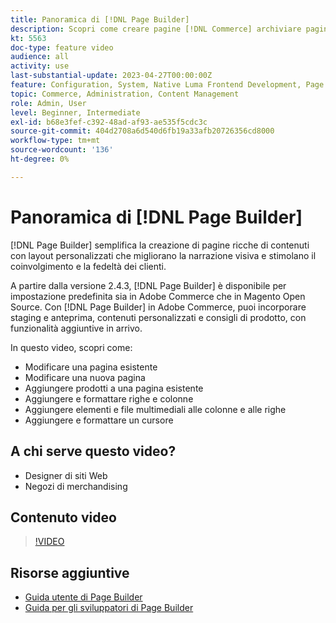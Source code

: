 ```yaml
---
title: Panoramica di [!DNL Page Builder]
description: Scopri come creare pagine [!DNL Commerce] archiviare pagine nell'amministratore utilizzando [!DNL Page Builder].
kt: 5563
doc-type: feature video
audience: all
activity: use
last-substantial-update: 2023-04-27T00:00:00Z
feature: Configuration, System, Native Luma Frontend Development, Page Content
topic: Commerce, Administration, Content Management
role: Admin, User
level: Beginner, Intermediate
exl-id: b68e3fef-c392-48ad-af93-ae535f5cdc3c
source-git-commit: 404d2708a6d540d6fb19a33afb20726356cd8000
workflow-type: tm+mt
source-wordcount: '136'
ht-degree: 0%

---
```


# Panoramica di [!DNL Page Builder]

[!DNL Page Builder] semplifica la creazione di pagine ricche di contenuti con layout personalizzati che migliorano la narrazione visiva e stimolano il coinvolgimento e la fedeltà dei clienti.

A partire dalla versione 2.4.3, [!DNL Page Builder] è disponibile per impostazione predefinita sia in Adobe Commerce che in Magento Open Source. Con [!DNL Page Builder] in Adobe Commerce, puoi incorporare staging e anteprima, contenuti personalizzati e consigli di prodotto, con funzionalità aggiuntive in arrivo.

In questo video, scopri come:

- Modificare una pagina esistente
- Modificare una nuova pagina
- Aggiungere prodotti a una pagina esistente
- Aggiungere e formattare righe e colonne
- Aggiungere elementi e file multimediali alle colonne e alle righe
- Aggiungere e formattare un cursore

## A chi serve questo video?

- Designer di siti Web
- Negozi di merchandising

## Contenuto video

>[!VIDEO](https://video.tv.adobe.com/v/343781?quality=12&learn=on)

## Risorse aggiuntive

- [Guida utente di Page Builder](https://experienceleague.adobe.com/docs/commerce-admin/page-builder/guide-overview.html)
- [Guida per gli sviluppatori di Page Builder](https://developer.adobe.com/commerce/frontend-core/page-builder/)
